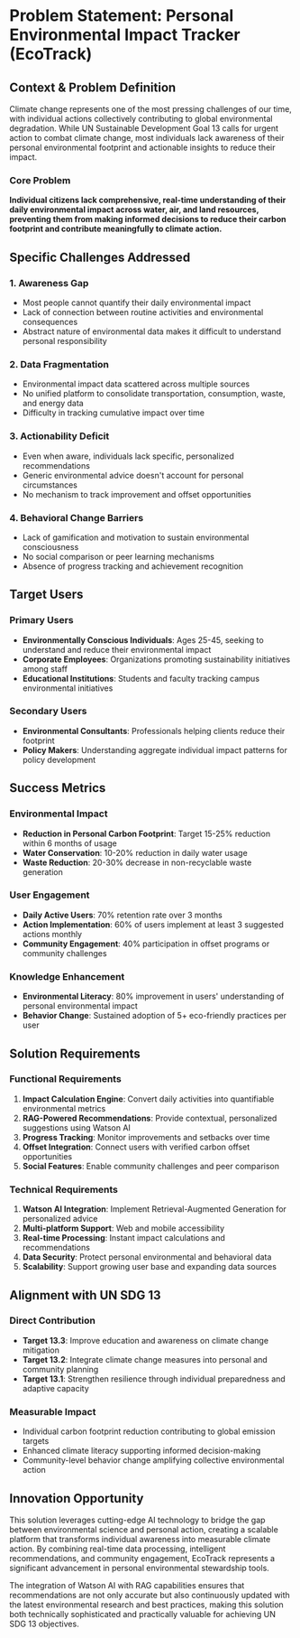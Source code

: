 # Problem Statement: Personal Environmental Impact Tracker (EcoTrack)

## Context & Problem Definition

Climate change represents one of the most pressing challenges of our time, with individual actions collectively contributing to global environmental degradation. While UN Sustainable Development Goal 13 calls for urgent action to combat climate change, most individuals lack awareness of their personal environmental footprint and actionable insights to reduce their impact.

### Core Problem
**Individual citizens lack comprehensive, real-time understanding of their daily environmental impact across water, air, and land resources, preventing them from making informed decisions to reduce their carbon footprint and contribute meaningfully to climate action.**

## Specific Challenges Addressed

### 1. Awareness Gap
- Most people cannot quantify their daily environmental impact
- Lack of connection between routine activities and environmental consequences
- Abstract nature of environmental data makes it difficult to understand personal responsibility

### 2. Data Fragmentation
- Environmental impact data scattered across multiple sources
- No unified platform to consolidate transportation, consumption, waste, and energy data
- Difficulty in tracking cumulative impact over time

### 3. Actionability Deficit
- Even when aware, individuals lack specific, personalized recommendations
- Generic environmental advice doesn't account for personal circumstances
- No mechanism to track improvement and offset opportunities

### 4. Behavioral Change Barriers
- Lack of gamification and motivation to sustain environmental consciousness
- No social comparison or peer learning mechanisms
- Absence of progress tracking and achievement recognition

## Target Users

### Primary Users
- **Environmentally Conscious Individuals**: Ages 25-45, seeking to understand and reduce their environmental impact
- **Corporate Employees**: Organizations promoting sustainability initiatives among staff
- **Educational Institutions**: Students and faculty tracking campus environmental initiatives

### Secondary Users
- **Environmental Consultants**: Professionals helping clients reduce their footprint
- **Policy Makers**: Understanding aggregate individual impact patterns for policy development

## Success Metrics

### Environmental Impact
- **Reduction in Personal Carbon Footprint**: Target 15-25% reduction within 6 months of usage
- **Water Conservation**: 10-20% reduction in daily water usage
- **Waste Reduction**: 20-30% decrease in non-recyclable waste generation

### User Engagement
- **Daily Active Users**: 70% retention rate over 3 months
- **Action Implementation**: 60% of users implement at least 3 suggested actions monthly
- **Community Engagement**: 40% participation in offset programs or community challenges

### Knowledge Enhancement
- **Environmental Literacy**: 80% improvement in users' understanding of personal environmental impact
- **Behavior Change**: Sustained adoption of 5+ eco-friendly practices per user

## Solution Requirements

### Functional Requirements
1. **Impact Calculation Engine**: Convert daily activities into quantifiable environmental metrics
2. **RAG-Powered Recommendations**: Provide contextual, personalized suggestions using Watson AI
3. **Progress Tracking**: Monitor improvements and setbacks over time
4. **Offset Integration**: Connect users with verified carbon offset opportunities
5. **Social Features**: Enable community challenges and peer comparison

### Technical Requirements
1. **Watson AI Integration**: Implement Retrieval-Augmented Generation for personalized advice
2. **Multi-platform Support**: Web and mobile accessibility
3. **Real-time Processing**: Instant impact calculations and recommendations
4. **Data Security**: Protect personal environmental and behavioral data
5. **Scalability**: Support growing user base and expanding data sources

## Alignment with UN SDG 13

### Direct Contribution
- **Target 13.3**: Improve education and awareness on climate change mitigation
- **Target 13.2**: Integrate climate change measures into personal and community planning
- **Target 13.1**: Strengthen resilience through individual preparedness and adaptive capacity

### Measurable Impact
- Individual carbon footprint reduction contributing to global emission targets
- Enhanced climate literacy supporting informed decision-making
- Community-level behavior change amplifying collective environmental action

## Innovation Opportunity

This solution leverages cutting-edge AI technology to bridge the gap between environmental science and personal action, creating a scalable platform that transforms individual awareness into measurable climate action. By combining real-time data processing, intelligent recommendations, and community engagement, EcoTrack represents a significant advancement in personal environmental stewardship tools.

The integration of Watson AI with RAG capabilities ensures that recommendations are not only accurate but also continuously updated with the latest environmental research and best practices, making this solution both technically sophisticated and practically valuable for achieving UN SDG 13 objectives.